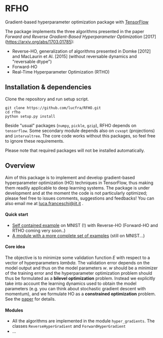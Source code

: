 # RFHO
Gradient-based hyperparameter optimization package with 
[TensorFlow](https://www.tensorflow.org/)

The package implements the three algorithms presented in the paper
 _Forward and Reverse Gradient-Based Hyperparameter Optimization_ [2017]
 (https://arxiv.org/abs/1703.01785):
- Reverse-HO, generalization of algorithms presented in Domke [2012] and MacLaurin et Al. [2015] (without reversable dynamics and "reversable dtype")
- Forward-HO
- Real-Time Hyperparameter Optimization (RTHO)

## Installation & dependencies

Clone the repository and run setup script.

```
git clone https://github.com/lucfra/RFHO.git
cd rfho
python setup.py install
```

Beside "usual" packages (`numpy`, `pickle`, `gzip`), RFHO depends on `tensorflow`. Some secondary module depends also
on `cvxopt` (projections) and `intervaltree`. The core code works without this packages, so feel free to ignore
 these requirements.

Please note that required packages will not be installed automatically.

## Overview

Aim of this package is to implement and develop gradient-based hyperparameter optimization (HO) techniques in
TensorFlow, thus making them readily applicable to deep learning systems. The package is under
development and at the moment the code
is not particularly optimized;
please feel free to issues comments, suggestions and feedbacks! You can also email me at luca.franceschi@iit.it .


#### Quick start 

- [Self contained example]() on MNIST (!) with Reverse-HO 
(Forward-HO and RTHO coming very soon..)
- [A module with a more complete set of examples]() (still on MNIST...)

#### Core idea

The objective is to minimize some validation function _E_ with respect to
 a vector of hyperparameters _lambda_. The validation error depends on the model output and thus
 on the model parameters _w_. 
  _w_ should be a minimizer of the training error and the hyperparameter optimization 
  problem should thus be formulated as a __bilevel optimization__ problem.
   Instead we 
explicitly take into account the learning dynamics used to obtain the model  
parameters (e.g. you can think about stochastic gradient descent with momentum),
and we formulate
HO as a __constrained optimization__ problem. See the [paper]((https://arxiv.org/abs/1703.01785)) for details.

#### Modules

- All the algorithms are implemented in the module `hyper_gradients`.
The classes `ReverseHyperGradient` and `ForwardHyperGradient` 
- ...

